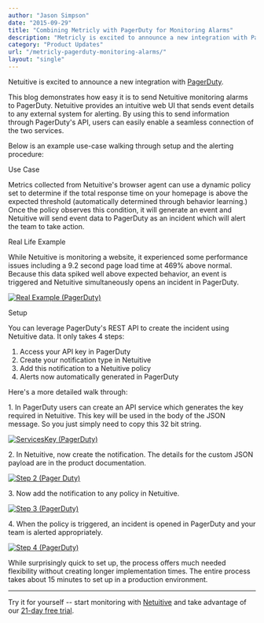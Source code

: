 ```yaml
---
author: "Jason Simpson"
date: "2015-09-29"
title: "Combining Metricly with PagerDuty for Monitoring Alarms"
description: "Metricly is excited to announce a new integration with PagerDuty. Now, users can easily enable a seamless connection of the two services."
category: "Product Updates"
url: "/metricly-pagerduty-monitoring-alarms/"
layout: "single"
---
```

Netuitive is excited to announce a new integration with [PagerDuty](https://www.pagerduty.com/).

This blog demonstrates how easy it is to send Netuitive monitoring alarms to PagerDuty. Netuitive provides an intuitive web UI that sends event details to any external system for alerting. By using this to send information through PagerDuty's API, users can easily enable a seamless connection of the two services.

Below is an example use-case walking through setup and the alerting procedure:

Use Case

Metrics collected from Netuitive's browser agent can use a dynamic policy set to determine if the total response time on your homepage is above the expected threshold (automatically determined through behavior learning.) Once the policy observes this condition, it will generate an event and Netuitive will send event data to PagerDuty as an incident which will alert the team to take action.

Real Life Example

While Netuitive is monitoring a website, it experienced some performance issues including a 9.2 second page load time at 469% above normal. Because this data spiked well above expected behavior, an event is triggered and Netuitive simultaneously opens an incident in PagerDuty.

[![Real Example (PagerDuty)](https://www.metricly.comhttps://s3-us-west-2.amazonaws.com/com-netuitive-app-usw2-public/wp-content/uploads/2016/03/real-example.jpg)](https://www.metricly.comhttps://s3-us-west-2.amazonaws.com/com-netuitive-app-usw2-public/wp-content/uploads/2016/03/real-example.jpg)

Setup

You can leverage PagerDuty's REST API to create the incident using Netuitive data. It only takes 4 steps:

1.  Access your API key in PagerDuty
2.  Create your notification type in Netuitive
3.  Add this notification to a Netuitive policy
4.  Alerts now automatically generated in PagerDuty

Here's a more detailed walk through:

1\. In PagerDuty users can create an API service which generates the key required in Netuitive. This key will be used in the body of the JSON message. So you just simply need to copy this 32 bit string.

[![ServicesKey (PagerDuty)](https://www.metricly.comhttps://s3-us-west-2.amazonaws.com/com-netuitive-app-usw2-public/wp-content/uploads/2016/03/ServicesKey.jpg)](https://www.metricly.comhttps://s3-us-west-2.amazonaws.com/com-netuitive-app-usw2-public/wp-content/uploads/2016/03/ServicesKey.jpg)

2\. In Netuitive, now create the notification. The details for the custom JSON payload are in the product documentation.

[![Step 2 (Pager Duty)](https://www.metricly.comhttps://s3-us-west-2.amazonaws.com/com-netuitive-app-usw2-public/wp-content/uploads/2016/03/Step-2.jpg)](https://www.metricly.comhttps://s3-us-west-2.amazonaws.com/com-netuitive-app-usw2-public/wp-content/uploads/2016/03/Step-2.jpg)

3\. Now add the notification to any policy in Netuitive.

[![Step 3 (PagerDuty)](https://www.metricly.comhttps://s3-us-west-2.amazonaws.com/com-netuitive-app-usw2-public/wp-content/uploads/2016/03/Step-3.jpg)](https://www.metricly.comhttps://s3-us-west-2.amazonaws.com/com-netuitive-app-usw2-public/wp-content/uploads/2016/03/Step-3.jpg)

4\. When the policy is triggered, an incident is opened in PagerDuty and your team is alerted appropriately.

[![Step 4 (PagerDuty)](https://www.metricly.comhttps://s3-us-west-2.amazonaws.com/com-netuitive-app-usw2-public/wp-content/uploads/2016/03/Step-4.jpg)](https://www.metricly.comhttps://s3-us-west-2.amazonaws.com/com-netuitive-app-usw2-public/wp-content/uploads/2016/03/Step-4.jpg)

While surprisingly quick to set up, the process offers much needed flexibility without creating longer implementation times. The entire process takes about 15 minutes to set up in a production environment.

* * * * *

Try it for yourself -- start monitoring with [Netuitive](https://www.metricly.com/) and take advantage of our [21-day free trial](https://www.metricly.com/signup).
